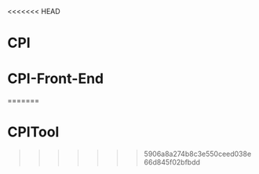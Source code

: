 <<<<<<< HEAD
# CPI
# CPI-Front-End
=======
# CPITool
>>>>>>> 5906a8a274b8c3e550ceed038e66d845f02bfbdd
